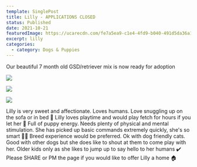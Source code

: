 ```yaml
---
template: SinglePost
title: Lilly - APPLICATIONS CLOSED
status: Published
date: 2021-10-21
featuredImage: https://ucarecdn.com/fe7a5ea9-c1e4-4fd9-b040-491d5da36a1e/-/crop/482x282/0,0/-/preview/
excerpt: lilly
categories:
  - category: Dogs & Puppies
---
```

Our beautiful 7 month old GSD/retriever mix is now ready for adoption

![](https://ucarecdn.com/de97e28c-8f0a-44d0-9c84-d79bf7851952/)

![](https://ucarecdn.com/7b462473-ef95-48a1-a023-e6f1a47430a3/)

![](https://ucarecdn.com/e6291acd-d2f6-4287-ab8f-0c9468d2350d/)

Lilly is very sweet and affectionate. Loves humans. Love snuggling up on the sofa or in bed 🤗
Lilly loves playtime and would play fetch for hours if you let her 🥎
Full of puppy energy. Needs plenty of physical and mental stimulation. She has picked up basic commands extremely quickly, she's so smart 👩‍🏫 
Breed experience would be preferred. Ok with dog friendly cats. Good with other dogs but she does like to shout at them to come play with her. 
Older kids only as she likes to jump up to say hello to her humans ✔️ 
Please SHARE or PM the page if you would like to offer Lilly a home 🏠